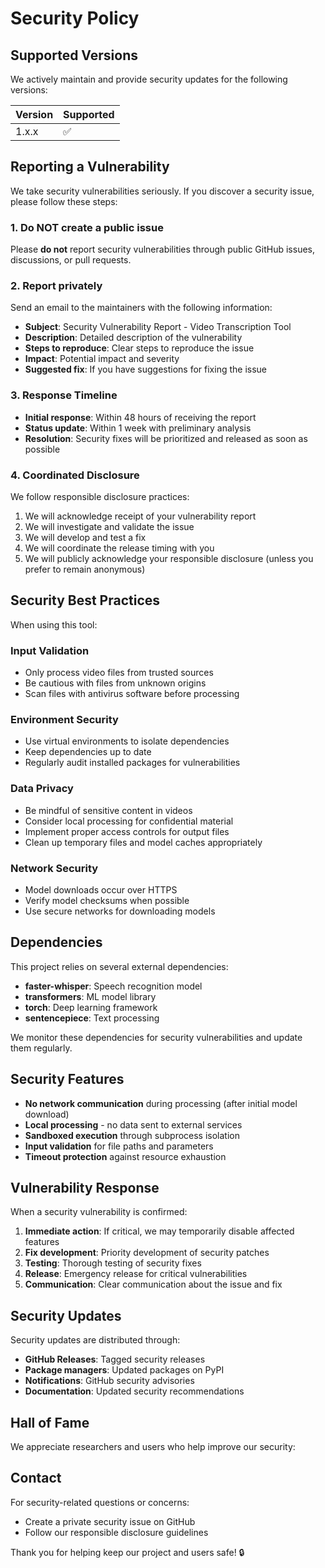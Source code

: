 # Security Policy

## Supported Versions

We actively maintain and provide security updates for the following versions:

| Version | Supported          |
| ------- | ------------------ |
| 1.x.x   | :white_check_mark: |

## Reporting a Vulnerability

We take security vulnerabilities seriously. If you discover a security issue, please follow these steps:

### 1. Do NOT create a public issue

Please **do not** report security vulnerabilities through public GitHub issues, discussions, or pull requests.

### 2. Report privately

Send an email to the maintainers with the following information:

- **Subject**: Security Vulnerability Report - Video Transcription Tool
- **Description**: Detailed description of the vulnerability
- **Steps to reproduce**: Clear steps to reproduce the issue
- **Impact**: Potential impact and severity
- **Suggested fix**: If you have suggestions for fixing the issue

### 3. Response Timeline

- **Initial response**: Within 48 hours of receiving the report
- **Status update**: Within 1 week with preliminary analysis
- **Resolution**: Security fixes will be prioritized and released as soon as possible

### 4. Coordinated Disclosure

We follow responsible disclosure practices:

1. We will acknowledge receipt of your vulnerability report
2. We will investigate and validate the issue
3. We will develop and test a fix
4. We will coordinate the release timing with you
5. We will publicly acknowledge your responsible disclosure (unless you prefer to remain anonymous)

## Security Best Practices

When using this tool:

### Input Validation
- Only process video files from trusted sources
- Be cautious with files from unknown origins
- Scan files with antivirus software before processing

### Environment Security
- Use virtual environments to isolate dependencies
- Keep dependencies up to date
- Regularly audit installed packages for vulnerabilities

### Data Privacy
- Be mindful of sensitive content in videos
- Consider local processing for confidential material
- Implement proper access controls for output files
- Clean up temporary files and model caches appropriately

### Network Security
- Model downloads occur over HTTPS
- Verify model checksums when possible
- Use secure networks for downloading models

## Dependencies

This project relies on several external dependencies:

- **faster-whisper**: Speech recognition model
- **transformers**: ML model library
- **torch**: Deep learning framework
- **sentencepiece**: Text processing

We monitor these dependencies for security vulnerabilities and update them regularly.

## Security Features

- **No network communication** during processing (after initial model download)
- **Local processing** - no data sent to external services
- **Sandboxed execution** through subprocess isolation
- **Input validation** for file paths and parameters
- **Timeout protection** against resource exhaustion

## Vulnerability Response

When a security vulnerability is confirmed:

1. **Immediate action**: If critical, we may temporarily disable affected features
2. **Fix development**: Priority development of security patches
3. **Testing**: Thorough testing of security fixes
4. **Release**: Emergency release for critical vulnerabilities
5. **Communication**: Clear communication about the issue and fix

## Security Updates

Security updates are distributed through:

- **GitHub Releases**: Tagged security releases
- **Package managers**: Updated packages on PyPI
- **Notifications**: GitHub security advisories
- **Documentation**: Updated security recommendations

## Hall of Fame

We appreciate researchers and users who help improve our security:

<!-- Security researchers will be listed here with their permission -->

## Contact

For security-related questions or concerns:
- Create a private security issue on GitHub
- Follow our responsible disclosure guidelines

Thank you for helping keep our project and users safe! 🔒